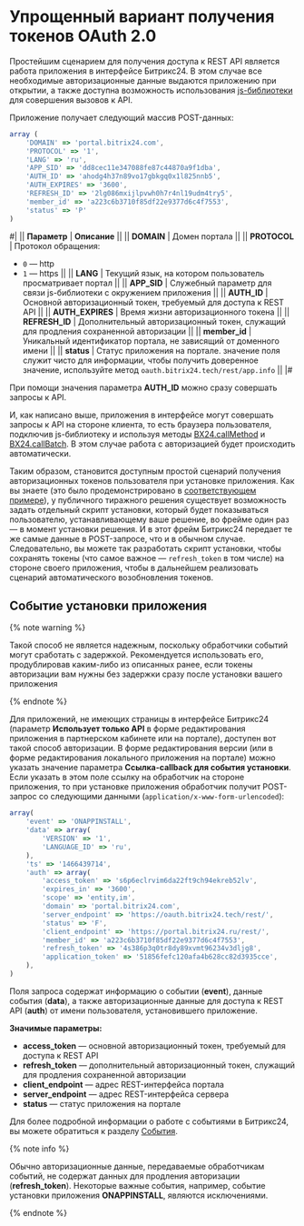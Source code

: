 # Упрощенный вариант получения токенов OAuth 2.0

Простейшим сценарием для получения доступа к REST API является работа приложения в интерфейсе Битрикс24. В этом случае все необходимые авторизационные данные выдаются приложению при открытии, а также доступна возможность использования [js-библиотеки](../bx24-js-sdk/index.md) для совершения вызовов к API.

Приложение получает следующий массив POST-данных:

```js
array (
    'DOMAIN' => 'portal.bitrix24.com',
    'PROTOCOL' => '1',
    'LANG' => 'ru',
    'APP_SID' => 'dd8cec11e347088fe87c44870a9f1dba',
    'AUTH_ID' => 'ahodg4h37n89vo17gbkgq0x1l825nnb5',
    'AUTH_EXPIRES' => '3600',
    'REFRESH_ID' => '2lg086mxijlpvwh0h7r4nl19udm4try5',
    'member_id' => 'a223c6b3710f85df22e9377d6c4f7553',
    'status' => 'P'
)
```

#|
|| **Параметр** | **Описание** ||
|| **DOMAIN** | Домен портала ||
|| **PROTOCOL** | Протокол обращения:
- `0` — http
- `1` — https
||
|| **LANG** | Текущий язык, на котором пользователь просматривает портал ||
|| **APP_SID** | Служебный параметр для связи js-библиотеки с окружением приложения ||
|| **AUTH_ID** | Основной авторизационный токен, требуемый для доступа к REST API ||
|| **AUTH_EXPIRES** | Время жизни авторизационного токена ||
|| **REFRESH_ID** | Дополнительный авторизационный токен, служащий для продления сохраненной авторизации ||
|| **member_id** | Уникальный идентификатор портала, не зависящий от доменного имени ||
|| **status** | Статус приложения на портале. значение поля служит чисто для информации, чтобы получить доверенное значение, используйте метод `oauth.bitrix24.tech/rest/app.info` ||
|#

При помощи значения параметра **AUTH_ID** можно сразу совершать запросы к API.

И, как написано выше, приложения в интерфейсе могут совершать запросы к API на стороне клиента, то есть браузера пользователя, подключив js-библиотеку и используя методы [BX24.callMethod](../bx24-js-sdk/how-to-call-rest-methods/bx24-call-method.md) и [BX24.callBatch](../bx24-js-sdk/how-to-call-rest-methods/bx24-call-batch.md). В этом случае работа с авторизацией будет происходить автоматически.

Таким образом, становится доступным простой сценарий получения авторизационных токенов пользователя при установке приложения. Как вы знаете (это было продемонстрировано в [соответствующем примере](../app-installation/local-apps/installation-master.md)), у публичного тиражного решения существует возможность задать отдельный скрипт установки, который будет показываться пользователю, устанавливающему ваше решение, во фрейме один раз — в момент установки решения. И в этот фрейм Битрикс24 передает те же самые данные в POST-запросе, что и в обычном случае. Следовательно, вы можете так разработать скрипт установки, чтобы сохранять токены (что самое важное — `refresh_token` в том числе) на стороне своего приложения, чтобы в дальнейшем реализовать сценарий автоматического возобновления токенов.

## Событие установки приложения

{% note warning %}

Такой способ не является надежным, поскольку обработчики событий могут сработать с задержкой. Рекомендуется использовать его, продублировав каким-либо из описанных ранее, если токены авторизации вам нужны без задержки сразу после установки вашего приложения

{% endnote %}

Для приложений, не имеющих страницы в интерфейсе Битрикс24 (параметр **Использует только API** в форме редактирования приложения в партнерском кабинете или на портале), доступен вот такой способ авторизации. В форме редактирования версии (или в форме редактирования локального приложения на портале) можно указать значение параметра **Ссылка-callback для события установки**. Если указать в этом поле ссылку на обработчик на стороне приложения, то при установке приложения обработчик получит POST-запрос со следующими данными (`application/x-www-form-urlencoded`):

```js
array(
    'event' => 'ONAPPINSTALL',
    'data' => array(
        'VERSION' => '1',
        'LANGUAGE_ID' => 'ru',
    ),
    'ts' => '1466439714',
    'auth' => array(
        'access_token' => 's6p6eclrvim6da22ft9ch94ekreb52lv',
        'expires_in' => '3600',
        'scope' => 'entity,im',
        'domain' => 'portal.bitrix24.com',
        'server_endpoint' => 'https://oauth.bitrix24.tech/rest/',
        'status' => 'F',
        'client_endpoint' => 'https://portal.bitrix24.ru/rest/',
        'member_id' => 'a223c6b3710f85df22e9377d6c4f7553',
        'refresh_token' => '4s386p3q0tr8dy89xvmt96234v3dljg8',
        'application_token' => '51856fefc120afa4b628cc82d3935cce',
    ),
)
```

Поля запроса содержат информацию о событии (**event**), данные события (**data**), а также авторизационные данные для доступа к REST API (**auth**) от имени пользователя, установившего приложение.

**Значимые параметры:**

- **access_token** — основной авторизационный токен, требуемый для доступа к REST API
- **refresh_token** — дополнительный авторизационный токен, служащий для продления сохраненной авторизации
- **client_endpoint** — адрес REST-интерфейса портала
- **server_endpoint** — адрес REST-интерфейса сервера
- **status** — статус приложения на портале

Для более подробной информации о работе с событиями в Битрикс24, вы можете обратиться к разделу [События](../events/index.md).

{% note info %}

Обычно авторизационные данные, передаваемые обработчикам событий, не содержат данных для продления авторизации (**refresh_token**). Некоторые важные события, например, событие установки приложения **ONAPPINSTALL**, являются исключениями.

{% endnote %}